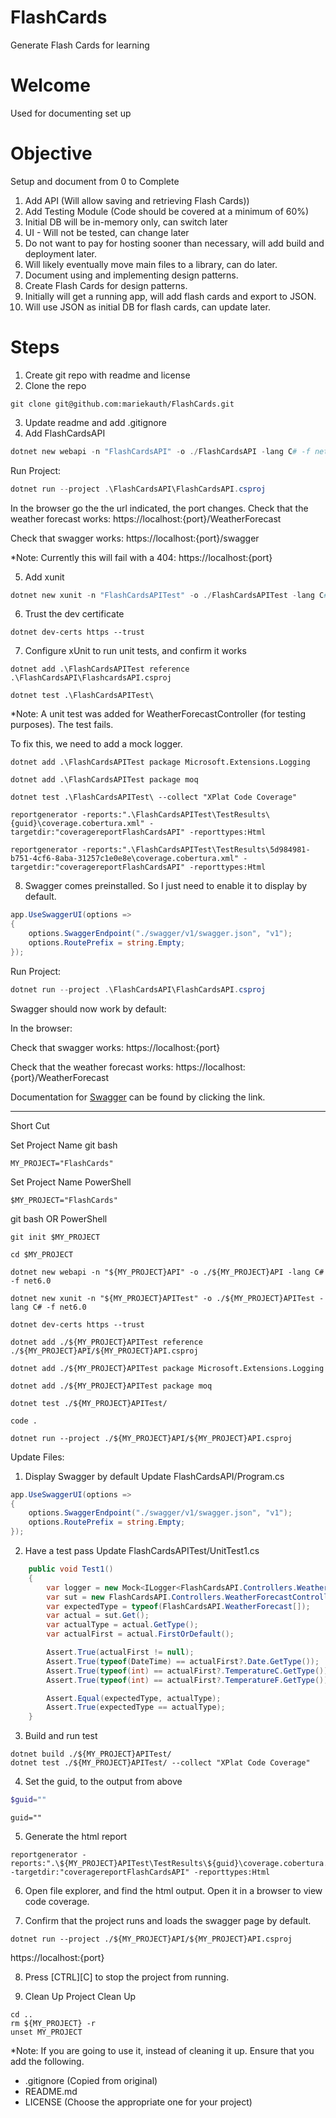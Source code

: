 # FlashCards
Generate Flash Cards for learning

# Welcome
Used for documenting set up

# Objective
Setup and document from 0 to Complete

1. Add API (Will allow saving and retrieving Flash Cards))
2. Add Testing Module (Code should be covered at a minimum of 60%)
3. Initial DB will be in-memory only, can switch later
4. UI - Will not be tested, can change later
5. Do not want to pay for hosting sooner than necessary, will add build and deployment later.
6. Will likely eventually move main files to a library, can do later.
7. Document using and implementing design patterns.
8. Create Flash Cards for design patterns.
9. Initially will get a running app, will add flash cards and export to JSON.
10. Will use JSON as initial DB for flash cards, can update later.

# Steps
1. Create git repo with readme and license
2. Clone the repo
```
git clone git@github.com:mariekauth/FlashCards.git
```
3. Update readme and add .gitignore
4. Add FlashCardsAPI
```powershell
dotnet new webapi -n "FlashCardsAPI" -o ./FlashCardsAPI -lang C# -f net6.0
```
Run Project:
```powershell
dotnet run --project .\FlashCardsAPI\FlashCardsAPI.csproj
```
In the browser go the the url indicated, the port changes.
Check that the weather forecast works: https://localhost:{port}/WeatherForecast

Check that swagger works: https://localhost:{port}/swagger

*Note: Currently this will fail with a 404: https://localhost:{port}

5. Add xunit
```powershell
dotnet new xunit -n "FlashCardsAPITest" -o ./FlashCardsAPITest -lang C# -f net6.0
```
6. Trust the dev certificate
```
dotnet dev-certs https --trust
```
7. Configure xUnit to run unit tests, and confirm it works
```
dotnet add .\FlashCardsAPITest reference .\FlashCardsAPI\FlashcardsAPI.csproj

dotnet test .\FlashCardsAPITest\
```
*Note: A unit test was added for WeatherForecastController (for testing purposes). The test fails.

To fix this, we need to add a mock logger.
```
dotnet add .\FlashCardsAPITest package Microsoft.Extensions.Logging

dotnet add .\FlashCardsAPITest package moq

dotnet test .\FlashCardsAPITest\ --collect "XPlat Code Coverage"

reportgenerator -reports:".\FlashCardsAPITest\TestResults\{guid}\coverage.cobertura.xml" -targetdir:"coveragereportFlashCardsAPI" -reporttypes:Html

reportgenerator -reports:".\FlashCardsAPITest\TestResults\5d984981-b751-4cf6-8aba-31257c1e0e8e\coverage.cobertura.xml" -targetdir:"coveragereportFlashCardsAPI" -reporttypes:Html

```
8. Swagger comes preinstalled. So I just need to enable it to display by default.
```C#
app.UseSwaggerUI(options =>
{
    options.SwaggerEndpoint("./swagger/v1/swagger.json", "v1");
    options.RoutePrefix = string.Empty;
});
```
Run Project:
```powershell
dotnet run --project .\FlashCardsAPI\FlashCardsAPI.csproj
```
Swagger should now work by default:

In the browser:

Check that swagger works: https://localhost:{port}

Check that the weather forecast works: https://localhost:{port}/WeatherForecast

   Documentation for [Swagger](https://learn.microsoft.com/en-us/aspnet/core/tutorials/getting-started-with-swashbuckle?view=aspnetcore-7.0&tabs=visual-studio) can be found by clicking the link.

---
Short Cut

Set Project Name git bash
```
MY_PROJECT="FlashCards"
```

Set Project Name PowerShell

```
$MY_PROJECT="FlashCards"
```

git bash OR PowerShell
```
git init $MY_PROJECT

cd $MY_PROJECT

dotnet new webapi -n "${MY_PROJECT}API" -o ./${MY_PROJECT}API -lang C# -f net6.0

dotnet new xunit -n "${MY_PROJECT}APITest" -o ./${MY_PROJECT}APITest -lang C# -f net6.0

dotnet dev-certs https --trust

dotnet add ./${MY_PROJECT}APITest reference ./${MY_PROJECT}API/${MY_PROJECT}API.csproj

dotnet add ./${MY_PROJECT}APITest package Microsoft.Extensions.Logging

dotnet add ./${MY_PROJECT}APITest package moq

dotnet test ./${MY_PROJECT}APITest/

code .

dotnet run --project ./${MY_PROJECT}API/${MY_PROJECT}API.csproj

```

Update Files:
1. Display Swagger by default
Update FlashCardsAPI/Program.cs
```c#
app.UseSwaggerUI(options =>
{
    options.SwaggerEndpoint("./swagger/v1/swagger.json", "v1");
    options.RoutePrefix = string.Empty;
});
```

2. Have a test pass
Update FlashCardsAPITest/UnitTest1.cs
```c#
    public void Test1()
    {
        var logger = new Mock<ILogger<FlashCardsAPI.Controllers.WeatherForecastController>>();
        var sut = new FlashCardsAPI.Controllers.WeatherForecastController(logger.Object);
        var expectedType = typeof(FlashCardsAPI.WeatherForecast[]);
        var actual = sut.Get();
        var actualType = actual.GetType();
        var actualFirst = actual.FirstOrDefault();

        Assert.True(actualFirst != null);
        Assert.True(typeof(DateTime) == actualFirst?.Date.GetType());
        Assert.True(typeof(int) == actualFirst?.TemperatureC.GetType());
        Assert.True(typeof(int) == actualFirst?.TemperatureF.GetType());

        Assert.Equal(expectedType, actualType);
        Assert.True(expectedType == actualType);
    }
```

3. Build and run test
```
dotnet build ./${MY_PROJECT}APITest/
dotnet test ./${MY_PROJECT}APITest/ --collect "XPlat Code Coverage"
```

4. Set the guid, to the output from above
```PowerShell
$guid=""
```

```gitBash
guid=""
```

5. Generate the html report
```
reportgenerator -reports:".\${MY_PROJECT}APITest\TestResults\${guid}\coverage.cobertura.xml" -targetdir:"coveragereportFlashCardsAPI" -reporttypes:Html
```

6. Open file explorer, and find the html output. Open it in a browser to view code coverage.

7. Confirm that the project runs and loads the swagger page by default.
```
dotnet run --project ./${MY_PROJECT}API/${MY_PROJECT}API.csproj
```
https://localhost:{port}

8. Press [CTRL][C] to stop the project from running.

9. Clean Up Project
Clean Up
```
cd ..
rm ${MY_PROJECT} -r
unset MY_PROJECT
```

*Note: If you are going to use it, instead of cleaning it up. Ensure that you add the following. 
- .gitignore (Copied from original)
- README.md
- LICENSE (Choose the appropriate one for your project)
